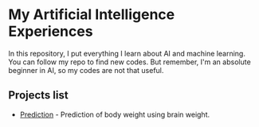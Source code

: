 # My Artificial Intelligence Experiences

In this repository, I put everything I learn about AI and machine learning. You can follow my repo to find new codes. But remember, I'm an absolute beginner in AI, so my codes are not that useful. 

## Projects list 

* [Prediction](./Prediction) - Prediction of body weight using brain weight. 
